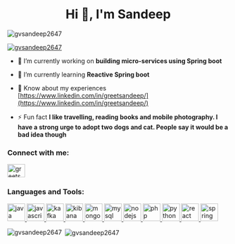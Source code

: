<h1 align="center">Hi 👋, I'm Sandeep</h1>
<p align="left"> <img src="https://komarev.com/ghpvc/?username=gvsandeep2647&label=Profile%20views&color=0e75b6&style=flat" alt="gvsandeep2647" /> </p>

<p align="left"> <a href="https://github.com/ryo-ma/github-profile-trophy"><img src="https://github-profile-trophy.vercel.app/?username=gvsandeep2647" alt="gvsandeep2647" /></a> </p>

- 🔭 I’m currently working on **building micro-services using Spring boot**

- 🌱 I’m currently learning **Reactive Spring boot**

- 📄 Know about my experiences [https://www.linkedin.com/in/greetsandeep/](https://www.linkedin.com/in/greetsandeep/)

- ⚡ Fun fact **I like travelling, reading books and mobile photography. I have a strong urge to adopt two dogs and cat. People say it would be a bad idea though**

<h3 align="left">Connect with me:</h3>
<p align="left">
<a href="https://linkedin.com/in/greetsandeep" target="blank"><img align="center" src="https://cdn.jsdelivr.net/npm/simple-icons@3.0.1/icons/linkedin.svg" alt="greetsandeep" height="30" width="40" /></a>
</p>

<h3 align="left">Languages and Tools:</h3>
<p align="left">  <a href="https://www.java.com" target="_blank"> <img src="https://devicons.github.io/devicon/devicon.git/icons/java/java-original-wordmark.svg" alt="java" width="40" height="40"/> </a> <a href="https://developer.mozilla.org/en-US/docs/Web/JavaScript" target="_blank"> <img src="https://devicons.github.io/devicon/devicon.git/icons/javascript/javascript-original.svg" alt="javascript" width="40" height="40"/> </a> <a href="https://kafka.apache.org/" target="_blank"> <img src="https://www.vectorlogo.zone/logos/apache_kafka/apache_kafka-icon.svg" alt="kafka" width="40" height="40"/> </a> <a href="https://www.elastic.co/kibana" target="_blank"> <img src="https://www.vectorlogo.zone/logos/elasticco_kibana/elasticco_kibana-icon.svg" alt="kibana" width="40" height="40"/> </a> <a href="https://www.mongodb.com/" target="_blank"> <img src="https://devicons.github.io/devicon/devicon.git/icons/mongodb/mongodb-original-wordmark.svg" alt="mongodb" width="40" height="40"/> </a> <a href="https://www.mysql.com/" target="_blank"> <img src="https://devicons.github.io/devicon/devicon.git/icons/mysql/mysql-original-wordmark.svg" alt="mysql" width="40" height="40"/> </a> <a href="https://nodejs.org" target="_blank"> <img src="https://devicons.github.io/devicon/devicon.git/icons/nodejs/nodejs-original-wordmark.svg" alt="nodejs" width="40" height="40"/> </a> <a href="https://www.php.net" target="_blank"> <img src="https://devicons.github.io/devicon/devicon.git/icons/php/php-original.svg" alt="php" width="40" height="40"/> </a> <a href="https://www.python.org" target="_blank"> <img src="https://devicons.github.io/devicon/devicon.git/icons/python/python-original.svg" alt="python" width="40" height="40"/> </a> <a href="https://reactjs.org/" target="_blank"> <img src="https://devicons.github.io/devicon/devicon.git/icons/react/react-original-wordmark.svg" alt="react" width="40" height="40"/> </a> <a href="https://spring.io/" target="_blank"> <img src="https://www.vectorlogo.zone/logos/springio/springio-icon.svg" alt="spring" width="40" height="40"/> </a> </p>

<p><img align="left" src="https://github-readme-stats.vercel.app/api/top-langs?username=gvsandeep2647&show_icons=true&locale=en&layout=compact" alt="gvsandeep2647" /></p>

<p>&nbsp;<img align="center" src="https://github-readme-stats.vercel.app/api?username=gvsandeep2647&show_icons=true&locale=en" alt="gvsandeep2647" /></p>
